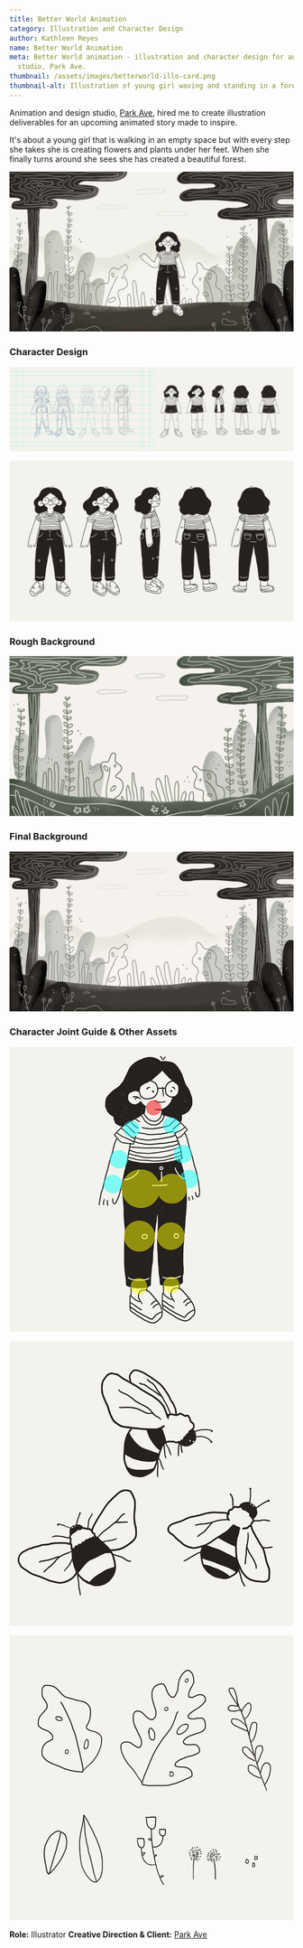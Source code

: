 ```yaml
---
title: Better World Animation
category: Illustration and Character Design
author: Kathleen Reyes
name: Better World Animation
meta: Better World animation - illustration and character design for animation
  studio, Park Ave.
thumbnail: /assets/images/betterworld-illo-card.png
thumbnail-alt: Illustration of young girl waving and standing in a forest.
---
```

Animation and design studio, [Park Ave](https://www.parkave.co/), hired me to create illustration deliverables for an upcoming animated story made to inspire.

It's about a young girl that is walking in an empty space but with every step she takes she is creating flowers and plants under her feet. When she finally turns around she sees she has created a beautiful forest.

![Illustration of young girl waving and standing in a forest.](/assets/images/uploads/betterworld-illo-main-large.png)

### Character Design

![Character design sketches.](/assets/images/betterworld-illo-process-2.png)

![Various views of character; front and front quarter view, side view, back and back quarter view.](/assets/images/betterworld-illo-characterdesign.png)

### Rough Background

![Illustration of forest.](/assets/images/betterworld-illo-bg1.png)

### Final Background

![Illustration of forest.](/assets/images/betterworld-illo-bg2.png)

### Character Joint Guide & Other Assets

![Illustration of character with colored circles showing joint guide.](/assets/images/betterworld-illo-jointguide.png)

![Illustration of three bees.](/assets/images/betterworld-illo-assets1.png)

![Illustration of various plants.](/assets/images/betterworld-illo-assets2.png)

**Role:** Illustrator
**Creative Direction & Client:** [Park Ave](https://www.parkave.co/)